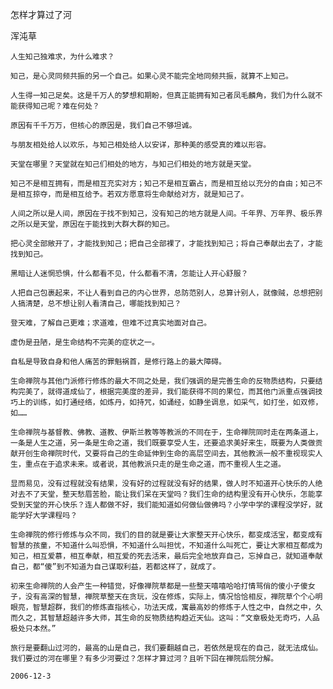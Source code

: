 怎样才算过了河

浑沌草


    人生知己独难求，为什么难求？

    知己，是心灵同频共振的另一个自己。如果心灵不能完全地同频共振，就算不上知己。

    人生得一知己足矣。这是千万人的梦想和期盼，但真正能拥有知己者凤毛麟角，我们为什么就不能获得知己呢？难在何处？

    原因有千千万万，但核心的原因是，我们自己不够坦诚。

    与朋友相处给人以欢乐，与知己相处给人以安详，那种美的感受真的难以形容。

    天堂在哪里？天堂就在知己们相处的地方，与知己们相处的地方就是天堂。

    知己不是相互拥有，而是相互充实对方；知己不是相互霸占，而是相互给以充分的自由；知己不是相互掠夺，而是相互给予。若双方愿意将生命献给对方，就是知己了。

    人间之所以是人间，原因在于找不到知己，没有知己的地方就是人间。千年界、万年界、极乐界之所以是天堂，原因在于能找到大群大群的知己。

    把心灵全部敞开了，才能找到知己；把自己全部裸了，才能找到知己；将自己奉献出去了，才能找到知己。

    黑暗让人迷惘恐惧，什么都看不见，什么都看不清，怎能让人开心舒服？

    人把自己包裹起来，不让人看到自己的内心世界，总防范别人，总算计别人，就像贼，总想把别人搞清楚，总不想让别人看清自己，哪能找到知己？

    登天难，了解自己更难；求道难，但难不过真实地面对自己。

    虚伪是丑陋，是生命结构不完美的症状之一。

    自私是导致自身和他人痛苦的罪魁祸首，是修行路上的最大障碍。

    生命禅院与其他门派修行修炼的最大不同之处是，我们强调的是完善生命的反物质结构，只要结构完美了，就得道成仙了，根据完美度的差异，我们能获得不同的果位，而其他门派重点强调技巧上的训练，如打通经络，如炼丹，如持咒，如诵经，如静坐调息，如采气，如打坐，如双修，如……

    生命禅院与基督教、佛教、道教、伊斯兰教等等教派的不同在于，生命禅院同时走在两条道上，一条是人生之道，另一条是生命之道，我们既要享受人生，还要追求美好来生，既要为人类做贡献开创生命禅院时代，又要将自己的生命延伸到生命的高层空间去，其他教派一般不重视现实人生，重点在于追求未来。或者说，其他教派只走的是生命之道，而不重视人生之道。

    显而易见，没有过程就没有结果，没有好的过程就没有好的结果，做人时不知道开心快乐的人绝对去不了天堂，整天愁眉苦脸，能让我们呆在天堂吗？我们生命的结构里没有开心快乐，怎能享受到天堂的开心快乐？连人都做不好，我们能知道如何做仙做佛吗？小学中学的课程没学好，就能学好大学课程吗？

    生命禅院的修行修炼与众不同，我们的目的就是要让大家整天开心快乐，都变成活宝，都变成有智慧的孩童，不知道什么叫恐惧，不知道什么叫担忧，不知道什么叫死亡，要让大家相互都成为知己，相互爱慕，相互奉献，相互爱的死去活来，最后完全地放弃自己，忘掉自己，就知道奉献自己，都“傻”到不知道为自己谋取利益，若都这样了，就成了。

    初来生命禅院的人会产生一种错觉，好像禅院草都是一些整天嘻嘻哈哈打情骂俏的傻小子傻女子，没有高深的智慧，禅院草整天在贪玩，没在修炼，实际上，情况恰恰相反，禅院草个个心明眼亮，智慧超群，我们的修炼直指核心，功法天成，寓最高妙的修炼于人性之中，自然之中，久而久之，其智慧超越许多大师，其生命的反物质结构趋近天仙。这叫：“文章极处无奇巧，人品极处只本然。”

    旅行是要翻山过河的，最高的山是自己，我们要翻越自己，若依然是现在的自己，就无法成仙。我们要过的河在哪里？有多少河要过？怎样才算过河？且听下回在禅院后院分解。

    2006-12-3



